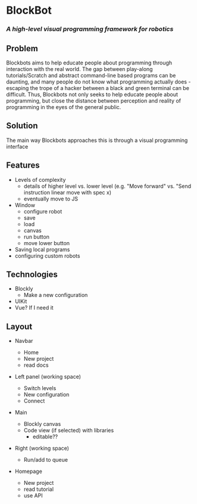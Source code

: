 # BlockBot
### *A high-level visual programming framework for robotics*

## Problem
Blockbots aims to help educate people about programming through interaction with the real world. The gap between play-along tutorials/Scratch and abstract command-line based programs can be daunting, and many people do not know what programming actually does - escaping the trope of a hacker between a black and green terminal can be difficult. Thus, Blockbots not only seeks to help educate people about programming, but close the distance between perception and reality of programming in the eyes of the general public.

## Solution
The main way Blockbots approaches this is through a visual programming interface 


## Features

- Levels of complexity
  - details of higher level vs. lower level (e.g. "Move forward" vs. "Send instruction linear move with spec x)
  - eventually move to JS
- Window
  - configure robot
  - save
  - load
  - canvas
  - run button
  - move lower button
- Saving local programs
- configuring custom robots

## Technologies
- Blockly
  - Make a new configuration
- UIKit
- Vue? If I need it

## Layout
- Navbar
  - Home
  - New project
  - read docs
- Left panel (working space)
  - Switch levels
  - New configuration
  - Connect
- Main
  - Blockly canvas
  - Code view (if selected) with libraries 
    - editable??
- Right (working space)
  - Run/add to queue

- Homepage
  - New project
  - read tutorial
  - use API